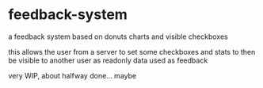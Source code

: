 # feedback-system
 a feedback system based on donuts charts and visible checkboxes

this allows the user from a server to set some checkboxes and stats to then be visible to another user as readonly data used as feedback

very WIP, about halfway done... maybe